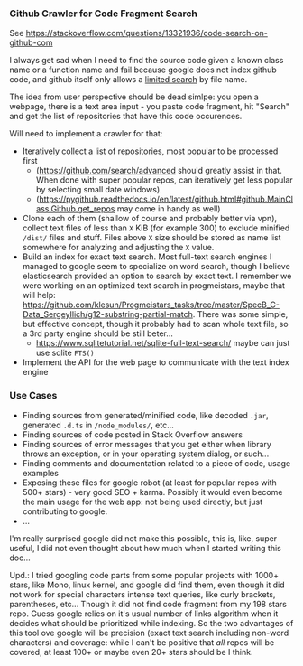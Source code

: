 ### Github Crawler for Code Fragment Search

See https://stackoverflow.com/questions/13321936/code-search-on-github-com

I always get sad when I need to find the source code given a known class name or a function name and fail because google does not index github code,
and github itself only allows a [limited search](https://docs.github.com/en/github/searching-for-information-on-github/searching-code) by file name.

The idea from user perspective should be dead simlpe: you open a webpage, there is a text area input - you paste code fragment, hit "Search" and get
the list of repositories that have this code occurences.

Will need to implement a crawler for that:
- Iteratively collect a list of repositories, most popular to be processed first
    - (https://github.com/search/advanced should greatly assist in that. When done with super popular repos, can iteratively get less popular by selecting small date windows)
    - (https://pygithub.readthedocs.io/en/latest/github.html#github.MainClass.Github.get_repos may come in handy as well)
- Clone each of them (shallow of course and probably better via vpn), collect text files of less than `X` KiB (for example 300) to exclude minified `/dist/` files and stuff. Files above `X` size should be stored as name list somewhere for analyzing and adjusting the `X` value.
- Build an index for exact text search. Most full-text search engines I managed to google seem to specialize on word search, though I believe elasticsearch provided an option to search by exact text. I remember we were working on an optimized text search in progmeistars, maybe that will help: https://github.com/klesun/Progmeistars_tasks/tree/master/SpecB_C-Data_SergeyIlich/g12-substring-partial-match. There was some simple, but effective concept, though it probably had to scan whole text file, so a 3rd party engine should be still beter...
    - https://www.sqlitetutorial.net/sqlite-full-text-search/ maybe can just use sqlite `FTS()`
- Implement the API for the web page to communicate with the text index engine


### Use Cases
- Finding sources from generated/minified code, like decoded `.jar`, generated `.d.ts` in `/node_modules/`, etc...
- Finding sources of code posted in Stack Overflow answers
- Finding sources of error messages that you get either when library throws an exception, or in your operating system dialog, or such...
- Finding comments and documentation related to a piece of code, usage examples
- Exposing these files for google robot (at least for popular repos with 500+ stars) - very good SEO + karma. Possibly it would even become the main usage for the web app: not being used directly, but just contributing to google.
- ...

I'm really surprised google did not make this possible, this is, like, super useful, I did not even thought about how much when I started writing this doc...

Upd.: I tried googling code parts from some popular projects with 1000+ stars, like Mono, linux kernel, and google did find them, even though it did not work for special characters intense text queries, like curly brackets, parentheses, etc... Though it did not find code fragment from my 198 stars repo. Guess google relies on it's usual number of links algorithm when it decides what should be prioritized while indexing. So the two advantages of this tool ove google will be precision (exact text search including non-word characters) and coverage: while I can't be positive that _all_ repos will be covered, at least 100+ or maybe even 20+ stars should be I think.
